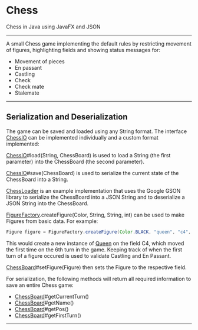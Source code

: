 # Chess
Chess in Java using JavaFX and JSON

---

A small Chess game implementing the default rules by restricting movement of figures, highlighting fields and showing status messages for:
- Movement of pieces
- En passant
- Castling
- Check
- Check mate
- Stalemate

---

## Serialization and Deserialization

The game can be saved and loaded using any String format. The interface [ChessIO](https://github.com/Querz/chess/blob/master/src/main/java/net/querz/chess/ChessIO.java) can be implemented individually and a custom format implemented:

[ChessIO](https://github.com/Querz/chess/blob/master/src/main/java/net/querz/chess/ChessIO.java)#load(String, ChessBoard) is used to load a String (the first parameter) into the ChessBoard (the second parameter).

[ChessIO](https://github.com/Querz/chess/blob/master/src/main/java/net/querz/chess/ChessIO.java)#save(ChessBoard) is used to serialize the current state of the ChessBoard into a String.

[ChessLoader](https://github.com/Querz/chess/blob/master/src/main/java/net/querz/chess/json/ChessLoader.java) is an example implementation that uses the Google GSON library to serialize the ChessBoard into a JSON String and to deserialize a JSON String into the ChessBoard.

[FigureFactory](https://github.com/Querz/chess/blob/master/src/main/java/net/querz/chess/FigureFactory.java).createFigure(Color, String, String, int) can be used to make Figures from basic data. For example:
```java
Figure figure = FigureFactory.createFigure(Color.BLACK, "queen", "c4", 6);
```
This would create a new instance of [Queen](https://github.com/Querz/chess/blob/master/src/main/java/net/querz/chess/figure/Queen.java) on the field C4, which moved the first time on the 6th turn in the game. Keeping track of when the first turn of a figure occured is used to validate Castling and En Passant.

[ChessBoard](https://github.com/Querz/chess/blob/master/src/main/java/net/querz/chess/ChessBoard.java)#setFigure(Figure) then sets the Figure to the respective field.

For serialization, the following methods will return all required information to save an entire Chess game:

- [ChessBoard](https://github.com/Querz/chess/blob/master/src/main/java/net/querz/chess/ChessBoard.java)#getCurrentTurn()
- [ChessBoard](https://github.com/Querz/chess/blob/master/src/main/java/net/querz/chess/figure/Figure.java)#getName()
- [ChessBoard](https://github.com/Querz/chess/blob/master/src/main/java/net/querz/chess/figure/Figure.java)#getPos()
- [ChessBoard](https://github.com/Querz/chess/blob/master/src/main/java/net/querz/chess/figure/Figure.java)#getFirstTurn()

---
